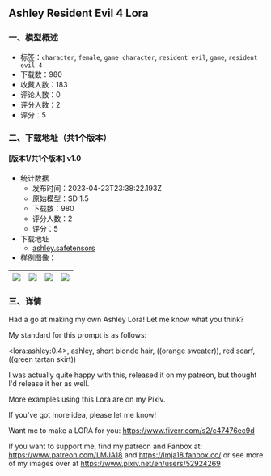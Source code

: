 ## Ashley Resident Evil 4 Lora
### 一、模型概述

- 标签：`character`, `female`, `game character`, `resident evil`, `game`, `resident evil 4`
- 下载数：980
- 收藏人数：183
- 评论人数：0
- 评分人数：2
- 评分：5

### 二、下载地址（共1个版本）

#### [版本1/共1个版本] v1.0

- 统计数据
  - 发布时间：2023-04-23T23:38:22.193Z
  - 原始模型：SD 1.5
  - 下载数：980
  - 评分人数：2
  - 评分：5
- 下载地址
  - [ashley.safetensors](https://civitai.com/api/download/models/53631)
- 样例图像：

| <img src="https://image.civitai.com/xG1nkqKTMzGDvpLrqFT7WA/90bf1d23-a838-4e34-5182-b63d4f461700/width=450/580448.jpeg" /> | <img src="https://image.civitai.com/xG1nkqKTMzGDvpLrqFT7WA/e5280478-527c-4619-b694-74f8a0bdfb00/width=450/580407.jpeg" /> | <img src="https://image.civitai.com/xG1nkqKTMzGDvpLrqFT7WA/4333eb5d-2794-4bf9-3976-dfd1756f3700/width=450/580412.jpeg" /> | <img src="https://image.civitai.com/xG1nkqKTMzGDvpLrqFT7WA/70cd12a8-2505-4714-9bfe-83e2339de800/width=450/580413.jpeg" /> |
| ---- | ---- | ---- | ---- |


### 三、详情
<p>Had a go at making my own Ashley Lora! Let me know what you think?</p><p></p><p>My standard for this prompt is as follows:</p><p>&lt;lora:ashley:0.4&gt;, ashley, short blonde hair, ((orange sweater)), red scarf, ((green tartan skirt))</p><p></p><p>I was actually quite happy with this, released it on my patreon, but thought I'd release it her as well.</p><p></p><p>More examples using this Lora are on my Pixiv.</p><p></p><p>If you've got more idea, please let me know!</p><p>Want me to make a LORA for you: <a target="_blank" rel="ugc" href="https://www.fiverr.com/s2/c47476ec9d">https://www.fiverr.com/s2/c47476ec9d</a></p><p></p><p>If you want to support me, find my patreon and Fanbox at: <a target="_blank" rel="ugc" href="https://www.patreon.com/LMJA18">https://www.patreon.com/LMJA18</a> and <a target="_blank" rel="ugc" href="https://lmja18.fanbox.cc/">https://lmja18.fanbox.cc/</a> or see more of my images over at <a target="_blank" rel="ugc" href="https://www.pixiv.net/en/users/52924269">https://www.pixiv.net/en/users/52924269</a></p>